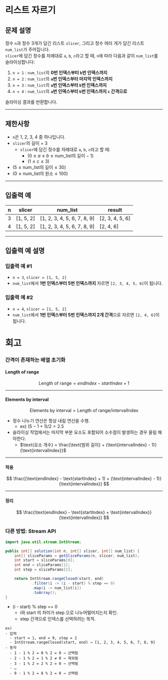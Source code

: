 # 리스트 자르기

## 문제 설명
정수 `n`과 정수 3개가 담긴 리스트 `slicer`, 그리고 정수 여러 개가 담긴 리스트 `num_list`가 주어집니다.  
`slicer`에 담긴 정수를 차례대로 `a`, `b`, `c`라고 할 때, `n`에 따라 다음과 같이 `num_list`를 슬라이싱합니다:

1. `n = 1` : `num_list`의 **0번 인덱스부터 `b`번 인덱스까지**
2. `n = 2` : `num_list`의 **`a`번 인덱스부터 마지막 인덱스까지**
3. `n = 3` : `num_list`의 **`a`번 인덱스부터 `b`번 인덱스까지**
4. `n = 4` : `num_list`의 **`a`번 인덱스부터 `b`번 인덱스까지 `c` 간격으로**

슬라이싱 결과를 반환합니다.

---

## 제한사항
- `n`은 1, 2, 3, 4 중 하나입니다.
- `slicer`의 길이 = 3
    - `slicer`에 담긴 정수를 차례대로 `a`, `b`, `c`라고 할 때:
        - $( 0 \leq a \leq b \leq \text{num_list의 길이} - 1 )$
        - $( 1 \leq c \leq 3 )$
- $( 5 \leq \text{num_list의 길이} \leq 30 )$
- $( 0 \leq \text{num_list의 원소} \leq 100 )$

---

## 입출력 예

| n | slicer    | num_list                    | result          |
|---|-----------|-----------------------------|-----------------|
| 3 | [1, 5, 2] | [1, 2, 3, 4, 5, 6, 7, 8, 9] | [2, 3, 4, 5, 6] |
| 4 | [1, 5, 2] | [1, 2, 3, 4, 5, 6, 7, 8, 9] | [2, 4, 6]       |

---

## 입출력 예 설명

### 입출력 예 #1
- `n = 3`, `slicer = [1, 5, 2]`
- `num_list`에서 **1번 인덱스부터 5번 인덱스까지** 자르면 `[2, 3, 4, 5, 6]`이 됩니다.

### 입출력 예 #2
- `n = 4`, `slicer = [1, 5, 2]`
- `num_list`에서 **1번 인덱스부터 5번 인덱스까지 2개 간격**으로 자르면 `[2, 4, 6]`이 됩니다.
# 회고
### 간격이 존재하는 배열 초기화
#### Length of range
$$
\text{Length of range} = endIndex - startIndex + 1 
$$
***
#### Elements by interval
$$
\text{Elements by interval} = \text{Length of range} / \text{intervalIndex} 
$$
- 정수 나누기 연산은 항상 내림 연산을 수행.
  - ex) $(5 - 1 + 1) / 2 = 2.5$
- 슬라이싱 작업에서는 마지막 부분 요소도 포함되어 소수점이 발생하는 경우 올림 해야한다.  
  - $\text{요소 개수} = \frac{\text{범위 길이} + (\text{intervalIndex} - 1)}{\text{intervalIndex}}$
*** 
#### 적용
$$
\frac{(\text{endIndex} - \text{startIndex} + 1) + (\text{intervalIndex} - 1)}{\text{intervalIndex}} 
$$
***
#### 정리
$$
\frac{\text{endIndex} - \text{startIndex} + \text{intervalIndex}}{\text{intervalIndex}}
$$
### 다른 방법: Stream API
```java
import java.util.stream.IntStream;

public int[] solution(int n, int[] slicer, int[] num_list) {
    int[] sliceParams = getSliceParams(n, slicer, num_list);
    int start = sliceParams[0];
    int end = sliceParams[1];
    int step = sliceParams[2];

    return IntStream.rangeClosed(start, end)
            .filter(i -> (i - start) % step == 0)
            .map(i -> num_list[i])
            .toArray();
}
```
- (i - start) % step == 0
  - i와 start 의 차이가 step 으로 나누어떨어지는지 확인.
  - step 간격으로 인덱스를 선택하려는 목적.

```
ex)
- 입력
  - start = 1, end = 9, step = 2
  - IntStream.rangeClosed(start, end) → [1, 2, 3, 4, 5, 6, 7, 8, 9]
- 동작
  - 1 - 1 % 2 = 0 % 2 = 0 → 선택됨
  - 2 - 1 % 2 = 1 % 2 ≠ 0 → 제외됨
  - 3 - 1 % 2 = 2 % 2 = 0 → 선택됨
  - …
  - 9 - 1 % 2 = 8 % 2 = 0 → 선택됨
```
     
     
     
                               
     
